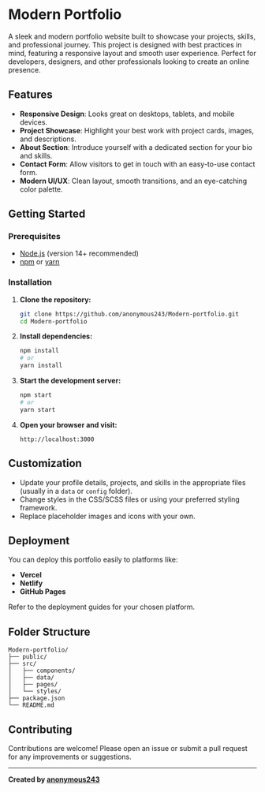 # Modern Portfolio

A sleek and modern portfolio website built to showcase your projects, skills, and professional journey. This project is designed with best practices in mind, featuring a responsive layout and smooth user experience. Perfect for developers, designers, and other professionals looking to create an online presence.

## Features

- **Responsive Design**: Looks great on desktops, tablets, and mobile devices.
- **Project Showcase**: Highlight your best work with project cards, images, and descriptions.
- **About Section**: Introduce yourself with a dedicated section for your bio and skills.
- **Contact Form**: Allow visitors to get in touch with an easy-to-use contact form.
- **Modern UI/UX**: Clean layout, smooth transitions, and an eye-catching color palette.


## Getting Started

### Prerequisites

- [Node.js](https://nodejs.org/) (version 14+ recommended)
- [npm](https://www.npmjs.com/) or [yarn](https://yarnpkg.com/)

### Installation

1. **Clone the repository:**
   ```bash
   git clone https://github.com/anonymous243/Modern-portfolio.git
   cd Modern-portfolio
   ```

2. **Install dependencies:**
   ```bash
   npm install
   # or
   yarn install
   ```

3. **Start the development server:**
   ```bash
   npm start
   # or
   yarn start
   ```

4. **Open your browser and visit:**
   ```
   http://localhost:3000
   ```

## Customization

- Update your profile details, projects, and skills in the appropriate files (usually in a `data` or `config` folder).
- Change styles in the CSS/SCSS files or using your preferred styling framework.
- Replace placeholder images and icons with your own.

## Deployment

You can deploy this portfolio easily to platforms like:

- **Vercel**
- **Netlify**
- **GitHub Pages**

Refer to the deployment guides for your chosen platform.

## Folder Structure

```
Modern-portfolio/
├── public/
├── src/
│   ├── components/
│   ├── data/
│   ├── pages/
│   └── styles/
├── package.json
└── README.md
```

## Contributing

Contributions are welcome! Please open an issue or submit a pull request for any improvements or suggestions.

---

**Created by [anonymous243](https://github.com/anonymous243)**
